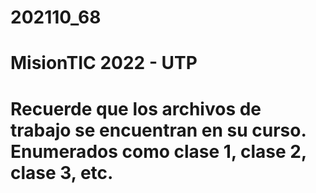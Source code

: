 # 202110_68
# MisionTIC 2022 - UTP
# Recuerde que los archivos de trabajo se encuentran en su curso. Enumerados como clase 1, clase 2, clase 3, etc.
